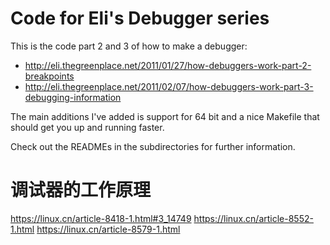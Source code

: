 # Code for Eli's Debugger series

This is the code part 2 and 3 of how to make a debugger:

* http://eli.thegreenplace.net/2011/01/27/how-debuggers-work-part-2-breakpoints
* http://eli.thegreenplace.net/2011/02/07/how-debuggers-work-part-3-debugging-information

The main additions I've added is support for 64 bit and a nice Makefile that should get you up and running faster.

Check out the READMEs in the subdirectories for further information.


# 调试器的工作原理

https://linux.cn/article-8418-1.html#3_14749
https://linux.cn/article-8552-1.html
https://linux.cn/article-8579-1.html
